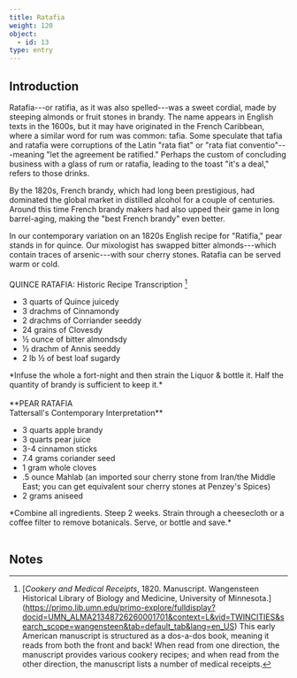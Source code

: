 ```yaml
---
title: Ratafia
weight: 120
object:
  - id: 13
type: entry
---
```



## Introduction ##

Ratafia---or ratifia, as it was also spelled---was a sweet cordial, made by steeping almonds or fruit stones in brandy. The name appears in English texts in the 1600s, but it may have originated in the French Caribbean, where a similar word for rum was common: tafia. Some speculate that tafia and ratafia were corruptions of the Latin "rata fiat" or "rata fiat conventio"---meaning "let the agreement be ratified." Perhaps the custom of concluding business with a glass of rum or ratafia, leading to the toast "it's a deal," refers to those drinks.

By the 1820s, French brandy, which had long been prestigious, had dominated the global market in distilled alcohol for a couple of centuries. Around this time French brandy makers had also upped their game in long barrel-aging, making the "best French brandy" even better.

In our contemporary variation on an 1820s English recipe for "Ratifia," pear stands in for quince. Our mixologist has swapped bitter almonds---which contain traces of arsenic---with sour cherry stones. Ratafia can be served warm or cold.
<br>
<br>
<span class="gray-text">
QUINCE RATAFIA: Historic Recipe Transcription [^1]
</span>
<span class="gray-text">
<ul>
<span class="gray-text"><li>3 quarts of Quince juicedy</li></span>
<span class="gray-text"><li>3 drachms of Cinnamondy</li>
<span class="gray-text"><li>2 drachms of Corriander seeddy</li>
<span class="gray-text"><li>24 grains of Clovesdy</li>
<span class="gray-text"><li>½ ounce of bitter almondsdy</li>
<span class="gray-text"><li>½ drachm of Annis seeddy</li>
<span class="gray-text"><li>2 lb ½ of best loaf sugardy</li>
</ul>
<span class="gray-text">*Infuse the whole a fort-night and then strain the Liquor & bottle it.
Half the quantity of brandy is sufficient to keep it.*</span>
<br>
<br>



<div class="boxed">
**PEAR RATAFIA
<br>
Tattersall's Contemporary Interpretation**
<ul>
<li>3 quarts apple brandy</li>
<li>3 quarts pear juice</li>
<li>3-4 cinnamon sticks</li>
<li>7.4 grams coriander seed</li>
<li>1 gram whole cloves</li>
<li>.5 ounce Mahlab (an imported sour cherry stone from Iran/the Middle East; you can get equivalent sour cherry stones at Penzey's Spices)</li>
<li>2 grams aniseed</li>
</ul>
*Combine all ingredients. Steep 2 weeks. Strain through a cheesecloth or a coffee filter to remove botanicals. Serve, or bottle and save.*
</div>
<br>

## Notes ##

[^1]: [*Cookery and Medical Receipts*, 1820. Manuscript. Wangensteen Historical Library of Biology and Medicine, University of Minnesota.] (https://primo.lib.umn.edu/primo-explore/fulldisplay?docid=UMN_ALMA21348726260001701&context=L&vid=TWINCITIES&search_scope=wangensteen&tab=default_tab&lang=en_US) This early American manuscript is structured as a dos-a-dos book, meaning it reads from both the front and back! When read from one direction, the manuscript provides various cookery recipes; and when read from the other direction, the manuscript lists a number of medical receipts.
